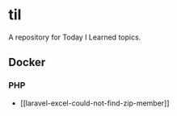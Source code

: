 # til
A repository for Today I Learned topics.

## Docker

### PHP
- [[laravel-excel-could-not-find-zip-member]]